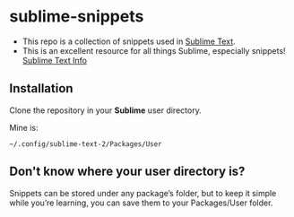 sublime-snippets
================

* This repo is a collection of snippets used in [Sublime Text](http://www.sublimetext.com/).
* This is an excellent resource for all things Sublime, especially snippets! [Sublime Text Info](http://docs.sublimetext.info/en/latest/extensibility/snippets.html)

Installation
--
Clone the repository in your **Sublime** user directory.

Mine is:
```
~/.config/sublime-text-2/Packages/User
```

Don't know where your user directory is?
--

Snippets can be stored under any package’s folder, but to keep it simple while you’re learning, you can save them to your Packages/User folder.
